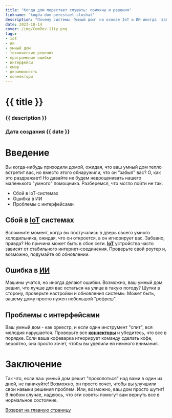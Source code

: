 ```yaml
---
title: "Когда дом перестает слушать: причины и решения"
linkname: "kogda-dom-perestaet-slushat"
description: "Почему системы 'Умный дом' на основе IoT и ИИ иногда 'забывают' наши команды и как это исправить с юмористической точки зрения."
date: 2023-10-14
cover: /img/ComDev.11ty.png
tags: 
- iot
- ии
- умный дом
- технические решения
- программные ошибки
- интерфейсы
- юмор
- динамичность
- коннекторы
---
```


# {{ title }}
### {{ description }}
### Дата создания {{ date }}

# Введение

Вы когда-нибудь приходили домой, ожидая, что ваш умный дом тепло встретит вас, но вместо этого обнаружили, что он "забыл" вас? О, как это раздражает! Но давайте не будем недооценивать нашего маленького "умного" помощника. Разберемся, что могло пойти не так.

* Сбой в IoT-системах
* Ошибка в ИИ
* Проблемы с интерфейсами

## Сбой в **[IoT](/)** системах

Вспомните момент, когда вы постучались в дверь своего умного холодильника, ожидая, что он откроется, а он игнорирует вас. Забавно, правда? Но причина может быть в сбое сети. **[IoT](/)** устройства часто зависят от стабильного интернет-соединения. Проверьте свой роутер и, возможно, подумайте об обновлении.

## Ошибка в **[ИИ](/)**

Машины учатся, но иногда делают ошибки. Возможно, ваш умный дом решил, что лучше для вас остаться на улице в такую погоду? Шутки в сторону, проверьте настройки и обновления системы. Может быть, вашему дому просто нужен небольшой "рефреш".

## Проблемы с интерфейсами

Ваш умный дом - как оркестр, и если один инструмент "спит", вся мелодия нарушается. Проверьте все **[коннекторы](/)** и убедитесь, что все в порядке. Если ваша кофеварка игнорирует команду сделать кофе, вероятно, она просто хочет, чтобы вы уделили ей немного внимания.

# Заключение

Так что, если ваш умный дом решит "проколоться" над вами в один из дней, не паникуйте! Возможно, он просто хочет, чтобы вы улучшили свои навыки решения проблем. Или, возможно, ваш дом просто шутит! В любом случае, надеюсь, что эти советы помогут вам вернуть все в нормальное состояние.

[Возврат на главную страницу](/)